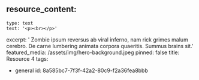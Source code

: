resource_content:
  - 
    type: text
    text: '<p><br></p>'
excerpt: '    Zombie ipsum reversus ab viral inferno, nam rick grimes malum cerebro. De carne lumbering animata corpora quaeritis. Summus brains sit​​.'
featured_media: /assets/img/hero-background.jpeg
pinned: false
title: Resource 4
tags:
  - general
id: 8a585bc7-7f3f-42a2-80c9-f2a36fea8bbb

